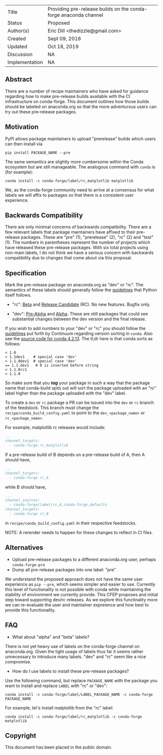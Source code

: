
<table>
<tr><td> Title </td><td> Providing pre-release builds on the conda-forge anaconda channel </td>
<tr><td> Status </td><td> Proposed </td></tr>
<tr><td> Author(s) </td><td> Eric Dill &lt;thedizzle@gmail.com&gt;</td></tr>
<tr><td> Created </td><td> Sept 09, 2016</td></tr>
<tr><td> Updated </td><td> Oct 18, 2019</td></tr>
<tr><td> Discussion </td><td> NA </td></tr>
<tr><td> Implementation </td><td> NA </td></tr>
</table>

## Abstract

There are a number of recipe maintainers who have asked for guidance regarding
how to make pre-release builds available with the CI infrastructure on
conda-forge. This document outlines how those builds should be labeled on
anaconda.org so that the more adventurous users can try out these pre-release
packages.

## Motivation

PyPI allows package maintainers to upload "prerelease" builds which users can
then install via

```
pip install PACKAGE_NAME --pre
```

The same semantics are slightly more cumbersome within the Conda ecosystem but
are still manageable.  The analogous command with `conda` is (for example):

```
conda install -c conda-forge/label/rc_matplotlib matplotlib
```

We, as the conda-forge community need to arrive at a consensus for what labels
we will affix to packages so that there is a consistent user experience.

## Backwards Compatibility

There are only minimal concerns of backwards compatibility.  There are a few
relevant labels that package maintainers have affixed to their pre-release
packages. These are "pre" (1), "prerelease" (2), "rc" (2) and "test" (1).  The
numbers in parentheses represent the number of projects which have released
these pre-release packages.  With six total projects using non-main labels, I do
not think we have a serious concern with backwards compatibility due to changes
that come about via this proposal.

## Specification

Mark the pre-release package on anaconda.org as "dev" or "rc". The semantics of
these labels should generally follow the
[guidelines](https://docs.python.org/devguide/devcycle.html#stages) that Python
itself follows.

- "rc": [Beta](https://docs.python.org/devguide/devcycle.html#beta) and [Release
  Candidate](https://docs.python.org/devguide/devcycle.html#release-candidate-rc)
  (RC). No new features. Bugfix only.

- "dev": [Pre-Alpha](https://docs.python.org/devguide/devcycle.html#pre-alpha)
  and [Alpha](https://docs.python.org/devguide/devcycle.html#alpha). These are
  still packages that could see substantial changes
  between the dev version and the final release.

If you wish to add numbers to your "dev" or "rc" you should follow the
[guidelines](http://conda.pydata.org/docs/spec.html#build-version-spec) put
forth by Continuum regarding version sorting in `conda`. Also see the [source
code for conda
4.2.13](https://github.com/conda/conda/blob/4.2.13/conda/version.py#L93-L119).
The tl;dr here is that conda sorts as follows:

```
< 1.0
< 1.1dev1    # special case 'dev'
< 1.1.0dev1  # special case 'dev'
== 1.1.dev1   # 0 is inserted before string
< 1.1.0rc1
< 1.1.0
```

So make sure that you ***tag*** your package in such a way that the package name
that conda-build spits out will sort the package uploaded with an "rc" label
higher than the package uploaded with the "dev" label.

To create a `dev` or `rc` package a PR can be issued into the `dev` or `rc` branch of the
feedstock.
This branch must change the `recipe/conda_build_config.yaml` to point to the `dev_<package_name>` or `rc_<package_name>`.

For example, matplotlib rc releases would include:
```yaml
...
channel_targets:
  - conda-forge rc_matplotlib
```

If a pre-release build of B depends on a pre-release build of A, then A should have,
```yaml
...
channel_targets:
  - conda-forge rc_A
```
while B should have,
```yaml
...
channel_sources:
  - conda-forge/label/rc_A,conda-forge,defaults
channel_targets:
  - conda-forge rc_B
```
in `recipe/conda_build_config.yaml` in their respective feedstocks.

NOTE: A rerender needs to happen for these changes to reflect in CI files.

## Alternatives

* Upload pre-release packages to a different anaconda.org user, perhaps
  `conda-forge-pre`
* Dump all pre-release packages into one label: "pre"

We understand the proposed approach does not have the same user experience
as `pip --pre`, which seems simpler and easier to use.
Currently this level of functionality is not possible with conda while
maintaining the stability of environment we currently provide.
This CFEP proposes and initial step toward supporting dev/rc releases.
As we explore this functinality more we can re-evaluate the user and maintainer
expreience and how best to provide this functionality.

## FAQ

* What about "alpha" and "beta" labels?

There is not yet heavy use of labels on the conda-forge channel on anaconda.org.
Given the light usage of labels thus far it seems rather unnecessary to
introduce many labels.  "dev" and "rc" seem like a nice compromise.

* How do I use labels to install these pre-release packages?

Use the following command, but replace `PACKAGE_NAME` with the package you want
to install and replace `LABEL` with "rc" or "dev":

```
conda install -c conda-forge/label/LABEL_PACKAGE_NAME -c conda-forge PACKAGE_NAME
```

For example, let's install matplotlib from the "rc" label:

```
conda install -c conda-forge/label/rc_matplotlib -c conda-forge matplotlib
```

## Copyright

This document has been placed in the public domain.
